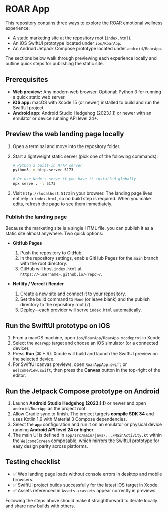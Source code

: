 # ROAR App

This repository contains three ways to explore the ROAR emotional wellness experience:

- A static marketing site at the repository root (`index.html`).
- An iOS SwiftUI prototype located under `ios/RoarApp`.
- An Android Jetpack Compose prototype located under `android/RoarApp`.

The sections below walk through previewing each experience locally and outline quick
steps for publishing the static site.

## Prerequisites

- **Web preview:** Any modern web browser. Optional: Python 3 for running a quick
  static web server.
- **iOS app:** macOS with Xcode 15 (or newer) installed to build and run the
  SwiftUI project.
- **Android app:** Android Studio Hedgehog (2023.1.1) or newer with an emulator or
  device running API level 24+.

## Preview the web landing page locally

1. Open a terminal and move into the repository folder.
2. Start a lightweight static server (pick one of the following commands):

   ```bash
   # Python 3 built-in HTTP server
   python3 -m http.server 5173
   ```

   ```bash
   # Or use Node's serve if you have it installed globally
   npx serve . -l 5173
   ```

3. Visit `http://localhost:5173` in your browser. The landing page lives entirely
   in `index.html`, so no build step is required. When you make edits, refresh the
   page to see them immediately.

### Publish the landing page

Because the marketing site is a single HTML file, you can publish it as a static
site almost anywhere. Two quick options:

- **GitHub Pages**
  1. Push the repository to GitHub.
  2. In the repository settings, enable GitHub Pages for the `main` branch with the
     root directory.
  3. GitHub will host `index.html` at `https://<username>.github.io/<repo>/`.

- **Netlify / Vercel / Render**
  1. Create a new site and connect it to your repository.
  2. Set the build command to `None` (or leave blank) and the publish directory to the
     repository root (`/`).
  3. Deploy—each provider will serve `index.html` automatically.

## Run the SwiftUI prototype on iOS

1. From a macOS machine, open `ios/RoarApp/RoarApp.xcodeproj` in Xcode.
2. Select the `RoarApp` target and choose an iOS simulator (or a connected device).
3. Press **Run** (⌘ + R). Xcode will build and launch the SwiftUI preview on the
   selected device.
4. For SwiftUI canvas previews, open `RoarAppApp.swift` or `WelcomeView.swift`, then
   press the **Canvas** button in the top-right of the editor.

## Run the Jetpack Compose prototype on Android

1. Launch **Android Studio Hedgehog (2023.1.1)** or newer and open
   `android/RoarApp` as the project root.
2. Allow Gradle sync to finish. The project targets **compile SDK 34** and uses
   Kotlin 1.9 with Material 3 Compose dependencies.
3. Select the **`app`** configuration and run it on an emulator or physical
   device running **Android API level 24 or higher**.
4. The main UI is defined in `app/src/main/java/.../MainActivity.kt` within the
   `WelcomeScreen` composable, which mirrors the SwiftUI prototype for easy design
   parity across platforms.

## Testing checklist

- ✅ Web landing page loads without console errors in desktop and mobile browsers.
- ✅ SwiftUI project builds successfully for the latest iOS target in Xcode.
- ✅ Assets referenced in `Assets.xcassets` appear correctly in previews.

Following the steps above should make it straightforward to iterate locally and share
new builds with others.

